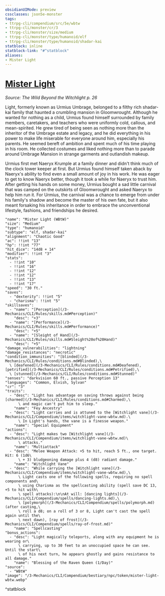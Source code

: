 ```yaml
---
obsidianUIMode: preview
cssclasses: json5e-monster
tags:
- ttrpg-cli/compendium/src/5e/wbtw
- ttrpg-cli/monster/cr/3
- ttrpg-cli/monster/size/medium
- ttrpg-cli/monster/type/humanoid/elf
- ttrpg-cli/monster/type/humanoid/shadar-kai
statblock: inline
statblock-link: "#^statblock"
aliases:
- Mister Light
---
```

# [Mister Light](3-Mechanics\CLI\Compendium\bestiary\npc/mister-light-wbtw.md)
*Source: The Wild Beyond the Witchlight p. 26*  

Light, formerly known as Urmius Umbrage, belonged to a filthy rich shadar-kai family that haunted a crumbling mansion in Gloomwrought. Although he wanted for nothing as a child, Urmius found himself surrounded by family members, caretakers, and teachers who were uniformly cold, callous, and mean-spirited. He grew tired of being seen as nothing more than the inheritor of the Umbrage estate and legacy, and he did everything in his power to make life miserable for everyone around him, especially his parents. He seemed bereft of ambition and spent much of his time playing in his room. He collected costumes and liked nothing more than to parade around Umbrage Mansion in strange garments and outlandish makeup.

Urmius first met Naeryx Krumple at a family dinner and didn't think much of the clock tower keeper at first. But Urmius found himself taken aback by Naeryx's ability to find even a small amount of joy in his work. He was eager to get to know Naeryx better, though it took a while for Naeryx to trust him. After getting his hands on some money, Urmius bought a sad little carnival that was camped on the outskirts of Gloomwrought and asked Naeryx to help him run it. For Urmius, the carnival was a chance to emerge from under his family's shadow and become the master of his own fate, but it also meant forsaking his inheritance in order to embrace the unconventional lifestyle, fashions, and friendships he desired.

```statblock
"name": "Mister Light (WBtW)"
"size": "Medium"
"type": "humanoid"
"subtype": "elf, shadar-kai"
"alignment": "Chaotic Good"
"ac": !!int "13"
"hp": !!int "77"
"hit_dice": "14d8 + 14"
"modifier": !!int "3"
"stats":
  - !!int "10"
  - !!int "16"
  - !!int "12"
  - !!int "12"
  - !!int "13"
  - !!int "17"
"speed": "30 ft."
"saves":
  - "dexterity": !!int "5"
  - "charisma": !!int "5"
"skillsaves":
  - "name": "[Perception](/3-Mechanics/CLI/Rules/skills.md#Perception)"
    "desc": "+3"
  - "name": "[Performance](/3-Mechanics/CLI/Rules/skills.md#Performance)"
    "desc": "+5"
  - "name": "[Sleight of Hand](/3-Mechanics/CLI/Rules/skills.md#Sleight%20of%20Hand)"
    "desc": "+5"
"damage_vulnerabilities": "lightning"
"damage_resistances": "necrotic"
"condition_immunities": "[blinded](/3-Mechanics/CLI/Rules/conditions.md#Blinded),\
  \ [deafened](/3-Mechanics/CLI/Rules/conditions.md#Deafened), [petrified](/3-Mechanics/CLI/Rules/conditions.md#Petrified),\
  \ [stunned](/3-Mechanics/CLI/Rules/conditions.md#Stunned)"
"senses": "darkvision 60 ft., passive Perception 13"
"languages": "Common, Elvish, Sylvan"
"cr": "3"
"traits":
  - "desc": "Light has advantage on saving throws against being [charmed](/3-Mechanics/CLI/Rules/conditions.md#Charmed),\
      \ and magic can't put him to sleep."
    "name": "Fey Ancestry"
  - "desc": "Light carries and is attuned to the [Witchlight vane](/3-Mechanics/CLI/Compendium/items/witchlight-vane-wbtw.md).\
      \ In Light's hands, the vane is a finesse weapon."
    "name": "Special Equipment"
"actions":
  - "desc": "Light makes two [Witchlight vane](/3-Mechanics/CLI/Compendium/items/witchlight-vane-wbtw.md)\
      \ attacks."
    "name": "Multiattack"
  - "desc": "Melee Weapon Attack: +5 to hit, reach 5 ft., one target. Hit: 6 (1d6\
      \ + 3) bludgeoning damage plus 4 (d8) radiant damage."
    "name": "Witchlight Vane"
  - "desc": "While carrying the [Witchlight vane](/3-Mechanics/CLI/Compendium/items/witchlight-vane-wbtw.md),\
      \ Light casts one of the following spells, requiring no spell components and\
      \ using Charisma as the spellcasting ability (spell save DC 13, +5 to hit with\
      \ spell attacks):\n\nAt will: [dancing lights](/3-Mechanics/CLI/Compendium/spells/dancing-lights.md),\
      \ [polymorph](/3-Mechanics/CLI/Compendium/spells/polymorph.md) (after casting,\
      \ roll a d8; on a roll of 3 or 8, Light can't cast the spell again until the\
      \ next dawn), [ray of frost](/3-Mechanics/CLI/Compendium/spells/ray-of-frost.md)"
    "name": "Spellcasting"
"bonus_actions":
  - "desc": "Light magically teleports, along with any equipment he is wearing or\
      \ carrying, up to 30 feet to an unoccupied space he can see. Until the start\
      \ of his next turn, he appears ghostly and gains resistance to all damage."
    "name": "Blessing of the Raven Queen (1/Day)"
"source":
  - "WBtW"
"image": "/3-Mechanics/CLI/Compendium/bestiary/npc/token/mister-light-wbtw.webp"
```
^statblock
